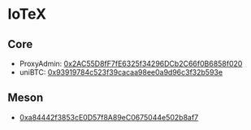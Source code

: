 # IoTeX
## Core
- ProxyAdmin: [0x2AC55D8fF7fE6325f34296DCb2C66f0B6858f020](https://iotexscan.io/address/0x2AC55D8fF7fE6325f34296DCb2C66f0B6858f020#code)
- uniBTC: [0x93919784c523f39cacaa98ee0a9d96c3f32b593e](https://iotexscan.io/address/0x93919784c523f39cacaa98ee0a9d96c3f32b593e#code)

## Meson

[//]: # (https://iotexscan.io/tx/d6e891575b2541d96dc5f4f931cd0b80bb71be48a6d524bcb4b0054385f48f2d)
- [0xa84442f3853cE0D57f8A89eC0675044e502b8af7](https://iotexscan.io/address/0xa84442f3853cE0D57f8A89eC0675044e502b8af7)
